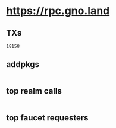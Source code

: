 # https://rpc.gno.land

## TXs
```
18158
```

## addpkgs
```
```

## top realm calls
```
```

## top faucet requesters
```
```

